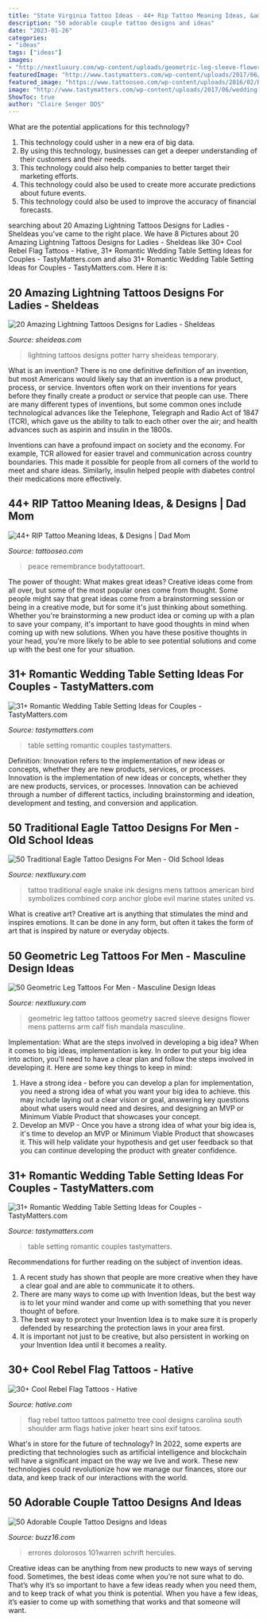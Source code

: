 ```yaml
---
title: "State Virginia Tattoo Ideas - 44+ Rip Tattoo Meaning Ideas, &amp; Designs"
description: "50 adorable couple tattoo designs and ideas"
date: "2023-01-26"
categories:
- "ideas"
tags: ["ideas"]
images:
- "http://nextluxury.com/wp-content/uploads/geometric-leg-sleeve-flower-of-life-sacred-geometry-mens-tattoo-designs.jpg"
featuredImage: "http://www.tastymatters.com/wp-content/uploads/2017/06/wedding-table-setting-ideas-z1.jpg"
featured_image: "https://www.tattooseo.com/wp-content/uploads/2016/02/R.I.P.-Tattoos-22.jpg"
image: "http://www.tastymatters.com/wp-content/uploads/2017/06/wedding-table-setting-ideas-6.jpg"
ShowToc: true
author: "Claire Senger DDS"
---
```



What are the potential applications for this technology?
1. This technology could usher in a new era of big data. 
2. By using this technology, businesses can get a deeper understanding of their customers and their needs. 
3. This technology could also help companies to better target their marketing efforts. 
4. This technology could also be used to create more accurate predictions about future events. 
5. This technology could also be used to improve the accuracy of financial forecasts.

	

		
searching about 20 Amazing Lightning Tattoos Designs for Ladies - SheIdeas you've came to the right place. We have 8 Pictures about 20 Amazing Lightning Tattoos Designs for Ladies - SheIdeas like 30+ Cool Rebel Flag Tattoos - Hative, 31+ Romantic Wedding Table Setting Ideas for Couples - TastyMatters.com and also 31+ Romantic Wedding Table Setting Ideas for Couples - TastyMatters.com. Here it is:
		
    
## 20 Amazing Lightning Tattoos Designs For Ladies - SheIdeas

<img loading=lazy src="http://www.sheideas.com/wp-content/uploads/2017/03/Harry-Potter-Temporary-Lightning-Tattoos-Designs.jpg" onerror="this.onerror=null;this.src='https://tse2.mm.bing.net/th?id=OIP.aLb9Q9X6_HDMB4DVAP-IcAHaNM&amp;pid=15.1';" alt="20 Amazing Lightning Tattoos Designs for Ladies - SheIdeas">

_Source: sheideas.com_

>lightning tattoos designs potter harry sheideas temporary. 

	

What is an invention?
There is no one definitive definition of an invention, but most Americans would likely say that an invention is a new product, process, or service.  Inventors often work on their inventions for years before they finally create a product or service that people can use. 
There are many different types of inventions, but some common ones include technological advances like the Telephone, Telegraph and Radio Act of 1847 (TCR), which gave us the ability to talk to each other over the air; and health advances such as aspirin and insulin in the 1800s. 

Inventions can have a profound impact on society and the economy. For example, TCR allowed for easier travel and communication across country boundaries. This made it possible for people from all corners of the world to meet and share ideas. Similarly, insulin helped people with diabetes control their medications more effectively.

    
## 44+ RIP Tattoo Meaning Ideas, &amp; Designs | Dad Mom

<img loading=lazy src="https://www.tattooseo.com/wp-content/uploads/2016/02/R.I.P.-Tattoos-22.jpg" onerror="this.onerror=null;this.src='https://tse4.mm.bing.net/th?id=OIP.x0YOp7EsXBdX9QuraIXa-AAAAA&amp;pid=15.1';" alt="44+ RIP Tattoo Meaning Ideas, &amp; Designs | Dad Mom">

_Source: tattooseo.com_

>peace remembrance bodytattooart. 

	

The power of thought: What makes great ideas?
Creative ideas come from all over, but some of the most popular ones come from thought. Some people might say that great ideas come from a brainstorming session or being in a creative mode, but for some it's just thinking about something. Whether you're brainstorming a new product idea or coming up with a plan to save your company, it's important to have good thoughts in mind when coming up with new solutions. When you have these positive thoughts in your head, you're more likely to be able to see potential solutions and come up with the best one for your situation.

    
## 31+ Romantic Wedding Table Setting Ideas For Couples - TastyMatters.com

<img loading=lazy src="http://www.tastymatters.com/wp-content/uploads/2017/06/wedding-table-setting-ideas-6.jpg" onerror="this.onerror=null;this.src='https://tse2.mm.bing.net/th?id=OIP.pMPnGgbOyUP6v39zlY0BXQHaLG&amp;pid=15.1';" alt="31+ Romantic Wedding Table Setting Ideas for Couples - TastyMatters.com">

_Source: tastymatters.com_

>table setting romantic couples tastymatters. 

	

Definition: Innovation refers to the implementation of new ideas or concepts, whether they are new products, services, or processes.
Innovation is the implementation of new ideas or concepts, whether they are new products, services, or processes. Innovation can be achieved through a number of different tactics, including brainstorming and ideation, development and testing, and conversion and application.

    
## 50 Traditional Eagle Tattoo Designs For Men - Old School Ideas

<img loading=lazy src="http://nextluxury.com/wp-content/uploads/black-ink-traditional-eagle-with-snake-mens-tattoo-ideas.jpg" onerror="this.onerror=null;this.src='https://tse1.mm.bing.net/th?id=OIP.irWhyYs5-T3TpQfilPaFsgHaLH&amp;pid=15.1';" alt="50 Traditional Eagle Tattoo Designs For Men - Old School Ideas">

_Source: nextluxury.com_

>tattoo traditional eagle snake ink designs mens tattoos american bird symbolizes combined corp anchor globe evil marine states united vs. 

	

What is creative art?
Creative art is anything that stimulates the mind and inspires emotions. It can be done in any form, but often it takes the form of art that is inspired by nature or everyday objects.

    
## 50 Geometric Leg Tattoos For Men - Masculine Design Ideas

<img loading=lazy src="http://nextluxury.com/wp-content/uploads/geometric-leg-sleeve-flower-of-life-sacred-geometry-mens-tattoo-designs.jpg" onerror="this.onerror=null;this.src='https://tse2.mm.bing.net/th?id=OIP.Fft9ZqaibOUwJkMjqNNyxQHaJQ&amp;pid=15.1';" alt="50 Geometric Leg Tattoos For Men - Masculine Design Ideas">

_Source: nextluxury.com_

>geometric leg tattoo tattoos geometry sacred sleeve designs flower mens patterns arm calf fish mandala masculine. 

	

Implementation: What are the steps involved in developing a big idea?
When it comes to big ideas, implementation is key. In order to put your big idea into action, you'll need to have a clear plan and follow the steps involved in developing it. Here are some key things to keep in mind: 
1. Have a strong idea - before you can develop a plan for implementation, you need a strong idea of what you want your big idea to achieve. this may include laying out a clear vision or goal, answering key questions about what users would need and desires, and designing an MVP or Minimum Viable Product that showcases your concept. 
2. Develop an MVP - Once you have a strong idea of what your big idea is, it's time to develop an MVP or Minimum Viable Product that showcases it. This will help validate your hypothesis and get user feedback so that you can continue developing the product with greater confidence.

    
## 31+ Romantic Wedding Table Setting Ideas For Couples - TastyMatters.com

<img loading=lazy src="http://www.tastymatters.com/wp-content/uploads/2017/06/wedding-table-setting-ideas-z1.jpg" onerror="this.onerror=null;this.src='https://tse2.mm.bing.net/th?id=OIP.gTik58G4Fy1VNlmvMc1DVgHaLH&amp;pid=15.1';" alt="31+ Romantic Wedding Table Setting Ideas for Couples - TastyMatters.com">

_Source: tastymatters.com_

>table setting romantic couples tastymatters. 

	

Recommendations for further reading on the subject of invention ideas.
1. A recent study has shown that people are more creative when they have a clear goal and are able to communicate it to others.
2. There are many ways to come up with Invention Ideas, but the best way is to let your mind wander and come up with something that you never thought of before. 
3. The best way to protect your Invention Idea is to make sure it is properly defended by researching the protection laws in your area first. 
4. It is important not just to be creative, but also persistent in working on your Invention Idea until it becomes a reality.

    
## 30+ Cool Rebel Flag Tattoos - Hative

<img loading=lazy src="https://hative.com/wp-content/uploads/2014/04/rebel-flag-tattoos/24-rebel-flag-palmetto-tree-on-shoulder.jpg" onerror="this.onerror=null;this.src='https://tse4.mm.bing.net/th?id=OIP.HDvYIZMANtk9uZZmqnt4NgHaJ4&amp;pid=15.1';" alt="30+ Cool Rebel Flag Tattoos - Hative">

_Source: hative.com_

>flag rebel tattoo tattoos palmetto tree cool designs carolina south shoulder arm flags hative joker heart sins exif tatoos. 

	

What's in store for the future of technology?
In 2022, some experts are predicting that technologies such as artificial intelligence and blockchain will have a significant impact on the way we live and work. These new technologies could revolutionize how we manage our finances, store our data, and keep track of our interactions with the world.

    
## 50 Adorable Couple Tattoo Designs And Ideas

<img loading=lazy src="https://buzz16.com/wp-content/uploads/2015/05/Adorable-Couple-Tattoo-Designs-and-Ideas-18.jpg" onerror="this.onerror=null;this.src='https://tse1.mm.bing.net/th?id=OIP.27G2-FC0AiSywVIjjDcclwHaLH&amp;pid=15.1';" alt="50 Adorable Couple Tattoo Designs and Ideas">

_Source: buzz16.com_

>errores dolorosos 101warren schrift hercules. 

	

Creative ideas can be anything from new products to new ways of serving food. Sometimes, the best ideas come when you’re not sure what to do. That’s why it’s so important to have a few ideas ready when you need them, and to keep track of what you think is potential. When you have a few ideas, it’s easier to come up with something that works and that someone will want.

